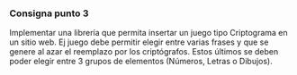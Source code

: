 ### Consigna punto 3
Implementar una librería que permita
insertar un juego tipo Criptograma en un
sitio web. Ej juego debe permitir elegir
entre varias frases y que se genere al azar
el reemplazo por los criptógrafos. Estos
últimos se deben poder elegir entre 3
grupos de elementos (Números, Letras o Dibujos).